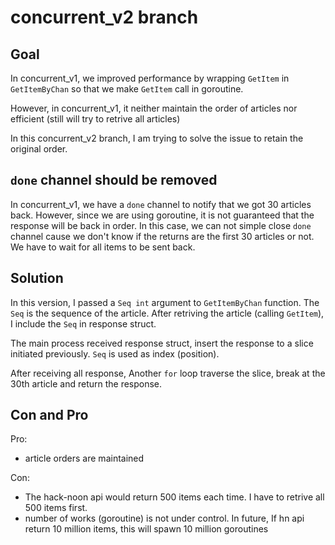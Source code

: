 # concurrent_v2 branch

## Goal

In concurrent_v1, we improved performance by wrapping `GetItem` in `GetItemByChan` so that we make `GetItem` call in goroutine.

However, in concurrent_v1, it neither maintain the order of articles nor efficient (still will try to retrive all articles)

In this concurrent_v2 branch, I am trying to solve the issue to retain the original order.

## `done` channel should be removed

In concurrent_v1, we have a `done` channel to notify that we got 30 articles back. However, since we are using goroutine, it is not guaranteed that the response will be back in order. In this case, we can not simple close `done` channel cause we don't know if the returns are the first 30 articles or not. We have to wait for all items to be sent back.

## Solution

In this version, I passed a `Seq int` argument to `GetItemByChan` function. The `Seq` is the sequence of the article. After retriving the article (calling `GetItem`), I include the `Seq` in response struct.

The main process received response struct, insert the response to a slice initiated previously. `Seq` is used as index (position).

After receiving all response, Another `for` loop traverse the slice, break at the 30th article and return the response.

## Con and Pro

Pro:

- article orders are maintained

Con:

- The hack-noon api would return 500 items each time. I have to retrive all 500 items first.
- number of works (goroutine) is not under control. In future, If hn api return 10 million items, this will spawn 10 million goroutines

